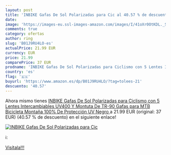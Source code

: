 ```yaml
---
layout: post
title: 'INBIKE Gafas De Sol Polarizadas para Cic al 40.57 % de descuento'
date: 
image: 'https://images-eu.ssl-images-amazon.com/images/I/41oXr0OtKDL._SL200_.jpg'
comments: true
category: ofertas
author: ring
slug: 'B01J9RU4LO-es'
actualPrice: 21.99 EUR
currency: EUR
price: 21.99
comparePrice: 37 EUR
prodname: 'INBIKE Gafas De Sol Polarizadas para Ciclismo con 5 Lentes Intercambiables UV400 Y Montuta De TR-90  Gafas para MTB Bicicleta Montaña 100% De Protección UV Negro '
country: 'es'
flag: '🇪🇸'
buyurl: 'https://www.amazon.es/dp/B01J9RU4LO/?tag=tolees-21'
descuento: '40.57'
---
```


Ahora mismo tienes [INBIKE Gafas De Sol Polarizadas para Ciclismo con 5 Lentes Intercambiables UV400 Y Montuta De TR-90  Gafas para MTB Bicicleta Montaña 100% De Protección UV Negro ](https://www.amazon.es/dp/B01J9RU4LO/?tag=tolees-21) a 21.99 EUR (original: 37 EUR) (40.57 %  de descuento) en el siguiente enlace!

[![INBIKE Gafas De Sol Polarizadas para Cic](https://images-eu.ssl-images-amazon.com/images/I/41oXr0OtKDL._SL200_.jpg)](https://www.amazon.es/dp/B01J9RU4LO/?tag=tolees-21)

ℹ️:


[Visítala!!!](https://www.amazon.es/dp/B01J9RU4LO/?tag=tolees-21)
